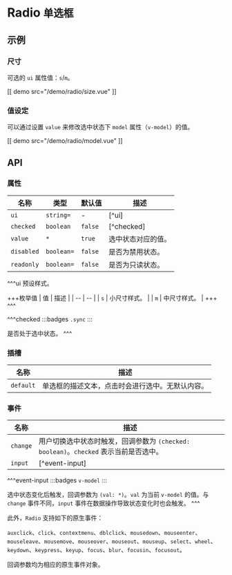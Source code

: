 # Radio <small>单选框</small>

## 示例

### 尺寸

可选的 `ui` 属性值：`s`/`m`。

[[ demo src="/demo/radio/size.vue" ]]

### 值设定

可以通过设置 `value` 来修改选中状态下 `model` 属性（`v-model`）的值。

[[ demo src="/demo/radio/model.vue" ]]

## API

### 属性

| 名称 | 类型 | 默认值 | 描述 |
| -- | -- | -- | -- |
| `ui` | `string=` | - | [^ui] |
| `checked` | `boolean` | `false` | [^checked] |
| `value` | `*` | `true` | 选中状态对应的值。 |
| `disabled` | `boolean=` | `false` | 是否为禁用状态。 |
| `readonly` | `boolean=` | `false` | 是否为只读状态。 |

^^^ui
预设样式。

+++枚举值
| 值 | 描述 |
| -- | -- |
| `s` | 小尺寸样式。 |
| `m` | 中尺寸样式。 |
+++
^^^

^^^checked
:::badges
`.sync`
:::

是否处于选中状态。
^^^

### 插槽

| 名称 | 描述 |
| -- | -- |
| `default` | 单选框的描述文本，点击时会进行选中。无默认内容。 |

### 事件

| 名称 | 描述 |
| -- | -- |
| `change` | 用户切换选中状态时触发，回调参数为 `(checked: boolean)`。`checked` 表示当前是否选中。 |
| `input` | [^event-input] |

^^^event-input
:::badges
`v-model`
:::

选中状态变化后触发，回调参数为 `(val: *)`。`val` 为当前 `v-model` 的值。与 `change` 事件不同，`input` 事件在数据操作导致状态变化时也会触发。
^^^

此外，`Radio` 支持如下的原生事件：

`auxclick`、`click`、`contextmenu`、`dblclick`、`mousedown`、`mouseenter`、`mouseleave`、`mousemove`、`mouseover`、`mouseout`、`mouseup`、`select`、`wheel`、`keydown`、`keypress`、`keyup`、`focus`、`blur`、`focusin`、`focusout`。

回调参数均为相应的原生事件对象。
